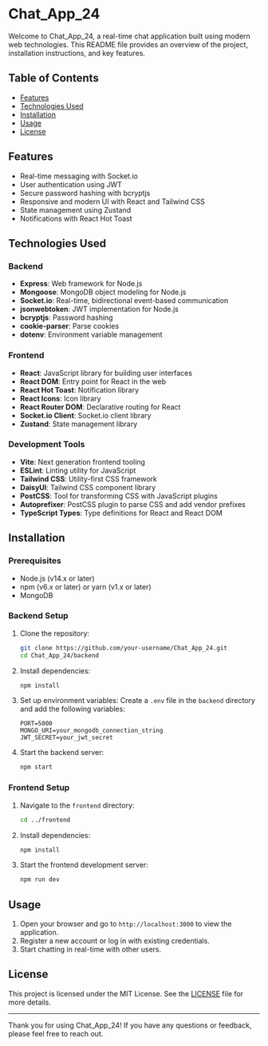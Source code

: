 # Chat_App_24

Welcome to Chat_App_24, a real-time chat application built using modern web technologies. This README file provides an overview of the project, installation instructions, and key features.

## Table of Contents
- [Features](#features)
- [Technologies Used](#technologies-used)
- [Installation](#installation)
- [Usage](#usage)
- [License](#license)

## Features
- Real-time messaging with Socket.io
- User authentication using JWT
- Secure password hashing with bcryptjs
- Responsive and modern UI with React and Tailwind CSS
- State management using Zustand
- Notifications with React Hot Toast

## Technologies Used

### Backend
- **Express**: Web framework for Node.js
- **Mongoose**: MongoDB object modeling for Node.js
- **Socket.io**: Real-time, bidirectional event-based communication
- **jsonwebtoken**: JWT implementation for Node.js
- **bcryptjs**: Password hashing
- **cookie-parser**: Parse cookies
- **dotenv**: Environment variable management

### Frontend
- **React**: JavaScript library for building user interfaces
- **React DOM**: Entry point for React in the web
- **React Hot Toast**: Notification library
- **React Icons**: Icon library
- **React Router DOM**: Declarative routing for React
- **Socket.io Client**: Socket.io client library
- **Zustand**: State management library

### Development Tools
- **Vite**: Next generation frontend tooling
- **ESLint**: Linting utility for JavaScript
- **Tailwind CSS**: Utility-first CSS framework
- **DaisyUI**: Tailwind CSS component library
- **PostCSS**: Tool for transforming CSS with JavaScript plugins
- **Autoprefixer**: PostCSS plugin to parse CSS and add vendor prefixes
- **TypeScript Types**: Type definitions for React and React DOM

## Installation

### Prerequisites
- Node.js (v14.x or later)
- npm (v6.x or later) or yarn (v1.x or later)
- MongoDB

### Backend Setup
1. Clone the repository:
    ```bash
    git clone https://github.com/your-username/Chat_App_24.git
    cd Chat_App_24/backend
    ```

2. Install dependencies:
    ```bash
    npm install
    ```

3. Set up environment variables:
    Create a `.env` file in the `backend` directory and add the following variables:
    ```env
    PORT=5000
    MONGO_URI=your_mongodb_connection_string
    JWT_SECRET=your_jwt_secret
    ```

4. Start the backend server:
    ```bash
    npm start
    ```

### Frontend Setup
1. Navigate to the `frontend` directory:
    ```bash
    cd ../frontend
    ```

2. Install dependencies:
    ```bash
    npm install
    ```

3. Start the frontend development server:
    ```bash
    npm run dev
    ```

## Usage

1. Open your browser and go to `http://localhost:3000` to view the application.
2. Register a new account or log in with existing credentials.
3. Start chatting in real-time with other users.

## License

This project is licensed under the MIT License. See the [LICENSE](LICENSE) file for more details.

---

Thank you for using Chat_App_24! If you have any questions or feedback, please feel free to reach out.
